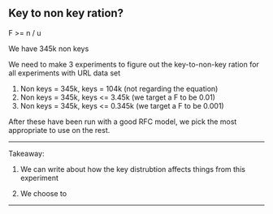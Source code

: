 ## Key to non key ration?


F >= n / u

We have 
345k non keys 



We need to make 3 experiments to figure out the key-to-non-key ration for all experiments with URL data set


1. Non keys = 345k, keys = 104k (not regarding the equation)
2. Non keys = 345k, keys <= 3.45k  (we target a F to be 0.01)
2. Non keys = 345k, keys <= 0.345k  (we target a F to be 0.001)


After these have been run with a good RFC model, we pick the most appropriate to use on the rest.



----
Takeaway:

1. We can write about how the key distrubtion affects things from this experiment 

2. We choose to 
---








